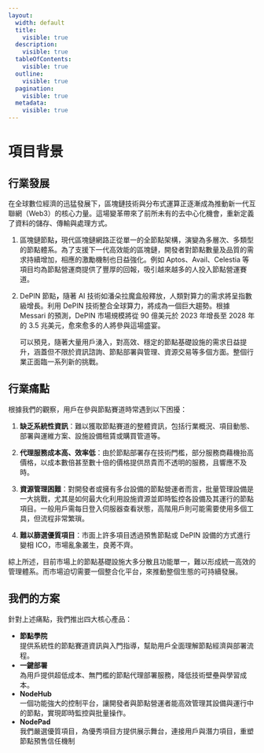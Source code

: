 ```yaml
---
layout:
  width: default
  title:
    visible: true
  description:
    visible: true
  tableOfContents:
    visible: true
  outline:
    visible: true
  pagination:
    visible: true
  metadata:
    visible: true
---
```


# 項目背景

## **行業發展**

在全球數位經濟的迅猛發展下，區塊鏈技術與分布式運算正逐漸成為推動新一代互聯網（Web3）的核心力量。這場變革帶來了前所未有的去中心化機會，重新定義了資料的儲存、傳輸與處理方式。

1. 區塊鏈節&#x9EDE;**，**&#x73FE;代區塊鏈網路正從單一的全節點架構，演變為多層次、多類型的節點體系。為了支援下一代高效能的區塊鏈，開發者對節點數量及品質的需求持續增加，相應的激勵機制也日益強化。例如 Aptos、Avail、Celestia 等項目均為節點營運商提供了豐厚的回報，吸引越來越多的人投入節點營運賽道。
2.  DePIN 節&#x9EDE;**，**&#x96A8;著 AI 技術如潘朵拉魔盒般釋放，人類對算力的需求將呈指數級增長。利用 DePIN 技術整合全球算力，將成為一個巨大趨勢。根據 Messari 的預測，DePIN 市場規模將從 90 億美元於 2023 年增長至 2028 年的 3.5 兆美元，愈來愈多的人將參與這場盛宴。

    可以預見，隨著大量用戶湧入，對高效、穩定的節點基礎設施的需求日益提升，涵蓋但不限於資訊諮詢、節點部署與管理、資源交易等多個方面。整個行業正面臨一系列新的挑戰。

## **行業痛點**

根據我們的觀察，用戶在參與節點賽道時常遇到以下困擾：

1. **缺乏系統性資訊**：難以獲取節點賽道的整體資訊，包括行業概況、項目動態、部署與運維方案、設施設備租賃或購買管道等。
2. **代理服務成本高、效率低**：由於節點部署存在技術門檻，部分服務商藉機抬高價格，以成本數倍甚至數十倍的價格提供昂貴而不透明的服務，且響應不及時。
3.  **資源管理困難**：對開發者或擁有多台設備的節點營運者而言，批量管理設備是一大挑戰，尤其是如何最大化利用設施資源並即時監控各設備及其運行的節點項目。一般用戶需每日登入伺服器查看狀態，高階用戶則可能需要使用多個工具，但流程非常繁瑣。


4. **難以篩選優質項目**：市面上許多項目透過預售節點或 DePIN 設備的方式進行變相 ICO，市場亂象叢生，良莠不齊。

綜上所述，目前市場上的節點基礎設施大多分散且功能單一，難以形成統一高效的管理體系。而市場迫切需要一個整合化平台，來推動整個生態的可持續發展。

## **我們的方案**

針對上述痛點，我們推出四大核心產品：

* **節點學院**\
  提供系統性的節點賽道資訊與入門指導，幫助用戶全面理解節點經濟與部署流程。
* **一鍵部署**\
  為用戶提供超低成本、無門檻的節點代理部署服務，降低技術壁壘與學習成本。
* **NodeHub**\
  一個功能強大的控制平台，讓開發者與節點營運者能高效管理其設備與運行中的節點，實現即時監控與批量操作。
* **NodePad**\
  我們嚴選優質項目，為優秀項目方提供展示舞台，連接用戶與潛力項目，重塑節點預售信任機制





